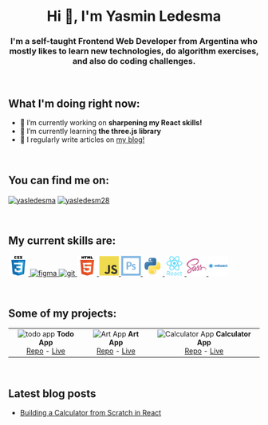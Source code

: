 <h1 align="center">Hi 👋, I'm Yasmin Ledesma</h1>
<h3 align="center">I'm a self-taught Frontend Web Developer from Argentina who mostly likes to learn new technologies, do algorithm exercises, and also do coding challenges.</h3>
<br>

## What I'm doing right now:
- 🔭 I’m currently working on **sharpening my React skills!**
- 🌱 I’m currently learning **the three.js library**
- 📝 I regularly write articles on [my blog!](https://dev.to/yasledesma/) 


<br>

## You can find me on:

<p align="left">
<a href="https://dev.to/yasledesma" target="blank"><img align="center" src="https://raw.githubusercontent.com/rahuldkjain/github-profile-readme-generator/master/src/images/icons/Social/devto.svg" alt="yasledesma" height="30" width="40" /></a>
<a href="https://twitter.com/yasledesm28" target="blank"><img align="center" src="https://raw.githubusercontent.com/rahuldkjain/github-profile-readme-generator/master/src/images/icons/Social/twitter.svg" alt="yasledesm28" height="30" width="40" /></a>
</p>

<br>

## My current skills are:
<p align="left"> <a href="https://www.w3schools.com/css/" target="_blank" rel="noreferrer"> <img src="https://raw.githubusercontent.com/devicons/devicon/master/icons/css3/css3-original-wordmark.svg" alt="css3" width="40" height="40"/> </a> <a href="https://www.figma.com/" target="_blank" rel="noreferrer"> <img src="https://www.vectorlogo.zone/logos/figma/figma-icon.svg" alt="figma" width="40" height="40"/> </a> <a href="https://git-scm.com/" target="_blank" rel="noreferrer"> <img src="https://www.vectorlogo.zone/logos/git-scm/git-scm-icon.svg" alt="git" width="40" height="40"/> </a> <a href="https://www.w3.org/html/" target="_blank" rel="noreferrer"> <img src="https://raw.githubusercontent.com/devicons/devicon/master/icons/html5/html5-original-wordmark.svg" alt="html5" width="40" height="40"/> </a> <a href="https://developer.mozilla.org/en-US/docs/Web/JavaScript" target="_blank" rel="noreferrer"> <img src="https://raw.githubusercontent.com/devicons/devicon/master/icons/javascript/javascript-original.svg" alt="javascript" width="40" height="40"/> </a> <a href="https://www.photoshop.com/en" target="_blank" rel="noreferrer"> <img src="https://raw.githubusercontent.com/devicons/devicon/master/icons/photoshop/photoshop-line.svg" alt="photoshop" width="40" height="40"/> </a> <a href="https://www.python.org" target="_blank" rel="noreferrer"> <img src="https://raw.githubusercontent.com/devicons/devicon/master/icons/python/python-original.svg" alt="python" width="40" height="40"/> </a> <a href="https://reactjs.org/" target="_blank" rel="noreferrer"> <img src="https://raw.githubusercontent.com/devicons/devicon/master/icons/react/react-original-wordmark.svg" alt="react" width="40" height="40"/> </a> <a href="https://sass-lang.com" target="_blank" rel="noreferrer"> <img src="https://raw.githubusercontent.com/devicons/devicon/master/icons/sass/sass-original.svg" alt="sass" width="40" height="40"/> </a> <a href="https://webpack.js.org" target="_blank" rel="noreferrer"> <img src="https://raw.githubusercontent.com/devicons/devicon/d00d0969292a6569d45b06d3f350f463a0107b0d/icons/webpack/webpack-original-wordmark.svg" alt="webpack" width="40" height="40"/> </a> </p>

<br>

## Some of my projects:
| | | |
|:-------------------------:|:-------------------------:|:-------------------------:|
|<img width="1604" alt="todo app" src="https://camo.githubusercontent.com/1521456c8a8d92de210809bab5023289cedf1a9f76c3468892eef4c534c290c0/68747470733a2f2f6e696d6275732d73637265656e73686f74732e73332e616d617a6f6e6177732e636f6d2f732f64343563303935376534653761656138656430366335636164336365633464642e706e67"> **Todo App** <br> [Repo](https://github.com/yasledesma/fem-todo) - [Live](https://eloquent-jennings-f7342d.netlify.app/) |  <img width="1604" alt="Art App" src="https://camo.githubusercontent.com/b30288a4b477013d8c339eb4f555e34689f3edd270bc25d94bc67c619e739d5d/68747470733a2f2f6e696d6275732d73637265656e73686f74732e73332e616d617a6f6e6177732e636f6d2f732f32623633363763663030616330626437376131643939653965653764633664312e706e67"> **Art App** <br> [Repo](https://github.com/yasledesma/art-fetcher) - [Live](https://silly-perlman-fb066a.netlify.app/)|<img width="1604" alt="Calculator App" src="https://camo.githubusercontent.com/cad8dc3b118caad5cedcd0450365ce3d3e58c4b57ed818992de5657186b0014c/68747470733a2f2f6e696d6275732d73637265656e73686f74732e73332e616d617a6f6e6177732e636f6d2f732f35623339393063326466656430386431613461363365313966343039663666642e706e67"> **Calculator App** <br> [Repo](https://github.com/yasledesma/fem__calculator) - [Live](https://elegant-elion-091f76.netlify.app/)|

<br>

## Latest blog posts
<!-- BLOG-POST-LIST:START -->
- [Building a Calculator from Scratch in React](https://dev.to/yasledesma/building-a-calculator-from-scratch-in-react-j8e)
<!-- BLOG-POST-LIST:END -->
